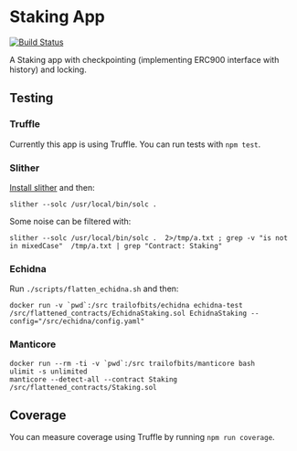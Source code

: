 # Staking App

[![Build Status](https://img.shields.io/travis/aragon/staking/master.svg?style=for-the-badge)](https://travis-ci.org/aragon/staking)

A Staking app with checkpointing (implementing ERC900 interface with history) and locking.

## Testing
### Truffle

Currently this app is using Truffle. You can run tests with `npm test`.

###  Slither
[Install slither](https://github.com/trailofbits/slither#how-to-install) and then:
```
slither --solc /usr/local/bin/solc .
```

Some noise can be filtered with:
```
slither --solc /usr/local/bin/solc .  2>/tmp/a.txt ; grep -v "is not in mixedCase"  /tmp/a.txt | grep "Contract: Staking"
```

### Echidna
Run `./scripts/flatten_echidna.sh` and then:
```
docker run -v `pwd`:/src trailofbits/echidna echidna-test /src/flattened_contracts/EchidnaStaking.sol EchidnaStaking --config="/src/echidna/config.yaml"
```

### Manticore
```
docker run --rm -ti -v `pwd`:/src trailofbits/manticore bash
ulimit -s unlimited
manticore --detect-all --contract Staking /src/flattened_contracts/Staking.sol
```

## Coverage
You can measure coverage using Truffle by running `npm run coverage`.

